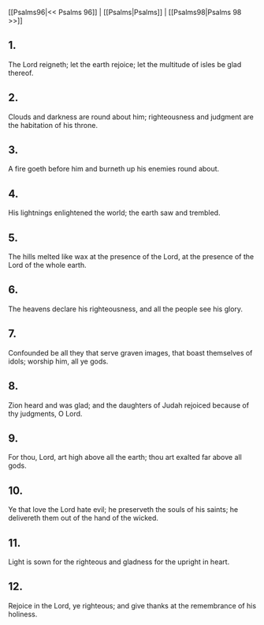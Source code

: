 [[Psalms96|<< Psalms 96]] | [[Psalms|Psalms]] | [[Psalms98|Psalms 98 >>]]
## 1.
The Lord reigneth; let the earth rejoice; let the multitude of isles be glad thereof.
## 2.
Clouds and darkness are round about him; righteousness and judgment are the habitation of his throne.
## 3.
A fire goeth before him and burneth up his enemies round about.
## 4.
His lightnings enlightened the world; the earth saw and trembled.
## 5.
The hills melted like wax at the presence of the Lord, at the presence of the Lord of the whole earth.
## 6.
The heavens declare his righteousness, and all the people see his glory.
## 7.
Confounded be all they that serve graven images, that boast themselves of idols; worship him, all ye gods.
## 8.
Zion heard and was glad; and the daughters of Judah rejoiced because of thy judgments, O Lord.
## 9.
For thou, Lord, art high above all the earth; thou art exalted far above all gods.
## 10.
Ye that love the Lord hate evil; he preserveth the souls of his saints; he delivereth them out of the hand of the wicked.
## 11.
Light is sown for the righteous and gladness for the upright in heart.
## 12.
Rejoice in the Lord, ye righteous; and give thanks at the remembrance of his holiness.

